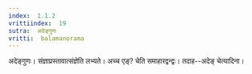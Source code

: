 ```yaml
---
index:  1.1.2
vrittiindex:  19
sutra:  अदेङ्गुणः
vritti:  balamanorama 
---
```


अदेङ्गुणः। संज्ञाप्रस्तावात्संज्ञेति लभ्यते। अच्च एङ्? चेति समाहारद्वन्द्वः। तदाह--अदेङ् चेत्यादिना।

